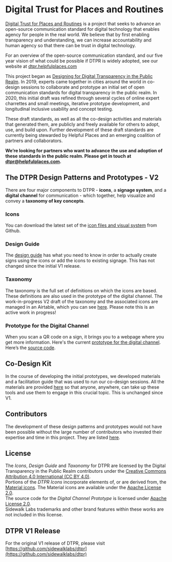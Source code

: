 # Digital Trust for Places and Routines

[Digital Trust for Places and Routines](https://dtpr.helpfulplaces.com/) is a project that seeks to advance an open-source communication standard for digital technology that enables agency for people in the real world. We believe that by first enabling transparency and understanding, we can increase accountability and human agency so that there can be trust in digital technology.

For an overview of the open-source communication standard, and our five year vision of what could be possible if DTPR is widely adopted, see our website at [dtpr.helpfulplaces.com](https://dtpr.helpfulplaces.com)

This project began as [Designing for Digital Transparency in the Public Realm](https://github.com/sidewalklabs/dtpr). In 2019, experts came together in cities around the world in co-design sessions to collaborate and prototype an initial set of open communication standards for digital transparency in the public realm. In 2020, this initial draft was refined through several cycles of online expert charrettes and small meetings, iterative prototype development, and longitudinal inclusive usability and concept testing. 

These draft standards, as well as all the co-design activities and materials that generated them, are publicly and freely available for others to adopt, use, and build upon. Further development of these draft standards are currently being stewarded by Helpful Places and an emerging coalition of partners and collaborators. 


**We’re looking for partners who want to advance the use and adoption of these standards in the public realm. Please get in touch at dtpr@helpfulplaces.com.**

## The DTPR Design Patterns and Prototypes - V2

There are four major components to DTPR - **icons**, a **signage system**, and a **digital channel** for communication - which together, help visualize and convey a **taxonomy of key concepts**.

### Icons

You can download the latest set of the [icon files and visual system](https://github.com/helpful-places/dtpr/tree/master/dtpr_icons) from Github.

### Design Guide

The [design guide](https://github.com/sidewalklabs/dtpr/blob/master/dtpr_designguide/DTPR_Design_Guide.pdf) has what you need to know in order to actually create signs using the icons or add the icons to existing signage. This has not changed since the initial V1 release.

### Taxonomy

The taxonomy is the full set of definitions on which the icons are based. These definitions are also used in the prototype of the digital channel. The work-in-progress V2 draft of the taxonomy and the associated icons are managed in an Airtable, which you can see [here](https://airtable.com/shrgffVQQN7CsFhFt). Please note this is an active work in progress! 

### Prototype for the Digital Channel

When you scan a QR code on a sign, it brings you to a webpage where you get more information. Here's the current [prototype for the digital channel](https://dtpr.helpfulplaces.com/dtpr_prototype/index.html). Here’s the [source code](https://github.com/Helpful-Places/dtpr/tree/master/dtpr_prototype).

## Co-Design Kit

In the course of developing the initial prototypes, we developed materials and a facilitation guide that was used to run our co-design sessions. All the materials are provided [here](https://github.com/sidewalklabs/dtpr/tree/master/dtpr_codesignkit) so that anyone, anywhere, can take up these tools and use them to engage in this crucial topic. This is unchanged since V1.

## Contributors

The development of these design patterns and prototypes would not have been possible without the large number of contributors who invested their expertise and time in this project. They are listed [here](contributors.md).

## License

The _Icons_, _Design Guide_ and _Taxonomy_ for DTPR are licensed by the Digital Transparency in the Public Realm contributors under the [Creative Commons Attribution 4.0 International (CC BY 4.0)](https://creativecommons.org/licenses/by/4.0/).  
Portions of the _DTPR Icons_ incorporate elements of, or are derived from, the [Material icons](https://material.io/tools/icons/). The Material icons are available under the [Apache License 2.0](https://www.apache.org/licenses/LICENSE-2.0.html).  
The source code for the _Digital Channel Prototype_ is licensed under [Apache License 2.0](https://www.apache.org/licenses/LICENSE-2.0.html).  
Sidewalk Labs trademarks and other brand features within these works are not included in this license.

## DTPR V1 Release

For the original V1 release of DTPR, please visit [https://github.com/sidewalklabs/dtpr](https://github.com/sidewalklabs/dtpr)

